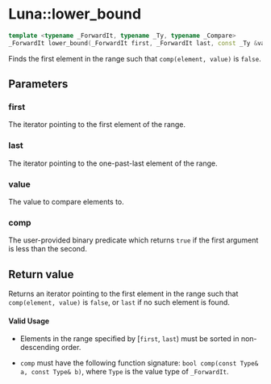 # Luna::lower_bound

```c++
template <typename _ForwardIt, typename _Ty, typename _Compare>
_ForwardIt lower_bound(_ForwardIt first, _ForwardIt last, const _Ty &value, _Compare comp)
```

Finds the first element in the range such that `comp(element, value)` is `false`. 



## Parameters
### first
The iterator pointing to the first element of the range. 

### last
The iterator pointing to the one-past-last element of the range. 

### value
The value to compare elements to. 

### comp
The user-provided binary predicate which returns `​true` if the first argument is less than the second. 

## Return value
Returns an iterator pointing to the first element in the range such that `comp(element, value)` is `false`, or `last` if no such element is found. 

#### Valid Usage
* Elements in the range specified by [`first`, `last`) must be sorted in non-descending order.

* `comp` must have the following function signature: `bool comp(const Type& a, const Type& b)`, where `Type` is the value type of `_ForwardIt`. 

